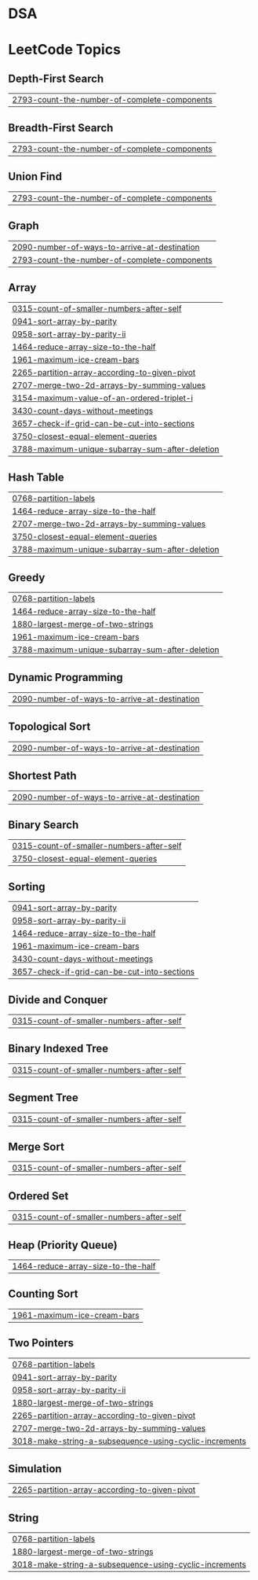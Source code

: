 # DSA
<!---LeetCode Topics Start-->
# LeetCode Topics
## Depth-First Search
|  |
| ------- |
| [2793-count-the-number-of-complete-components](https://github.com/Sumanth-Narasimhulu/DSA/tree/master/2793-count-the-number-of-complete-components) |
## Breadth-First Search
|  |
| ------- |
| [2793-count-the-number-of-complete-components](https://github.com/Sumanth-Narasimhulu/DSA/tree/master/2793-count-the-number-of-complete-components) |
## Union Find
|  |
| ------- |
| [2793-count-the-number-of-complete-components](https://github.com/Sumanth-Narasimhulu/DSA/tree/master/2793-count-the-number-of-complete-components) |
## Graph
|  |
| ------- |
| [2090-number-of-ways-to-arrive-at-destination](https://github.com/Sumanth-Narasimhulu/DSA/tree/master/2090-number-of-ways-to-arrive-at-destination) |
| [2793-count-the-number-of-complete-components](https://github.com/Sumanth-Narasimhulu/DSA/tree/master/2793-count-the-number-of-complete-components) |
## Array
|  |
| ------- |
| [0315-count-of-smaller-numbers-after-self](https://github.com/Sumanth-Narasimhulu/DSA/tree/master/0315-count-of-smaller-numbers-after-self) |
| [0941-sort-array-by-parity](https://github.com/Sumanth-Narasimhulu/DSA/tree/master/0941-sort-array-by-parity) |
| [0958-sort-array-by-parity-ii](https://github.com/Sumanth-Narasimhulu/DSA/tree/master/0958-sort-array-by-parity-ii) |
| [1464-reduce-array-size-to-the-half](https://github.com/Sumanth-Narasimhulu/DSA/tree/master/1464-reduce-array-size-to-the-half) |
| [1961-maximum-ice-cream-bars](https://github.com/Sumanth-Narasimhulu/DSA/tree/master/1961-maximum-ice-cream-bars) |
| [2265-partition-array-according-to-given-pivot](https://github.com/Sumanth-Narasimhulu/DSA/tree/master/2265-partition-array-according-to-given-pivot) |
| [2707-merge-two-2d-arrays-by-summing-values](https://github.com/Sumanth-Narasimhulu/DSA/tree/master/2707-merge-two-2d-arrays-by-summing-values) |
| [3154-maximum-value-of-an-ordered-triplet-i](https://github.com/Sumanth-Narasimhulu/DSA/tree/master/3154-maximum-value-of-an-ordered-triplet-i) |
| [3430-count-days-without-meetings](https://github.com/Sumanth-Narasimhulu/DSA/tree/master/3430-count-days-without-meetings) |
| [3657-check-if-grid-can-be-cut-into-sections](https://github.com/Sumanth-Narasimhulu/DSA/tree/master/3657-check-if-grid-can-be-cut-into-sections) |
| [3750-closest-equal-element-queries](https://github.com/Sumanth-Narasimhulu/DSA/tree/master/3750-closest-equal-element-queries) |
| [3788-maximum-unique-subarray-sum-after-deletion](https://github.com/Sumanth-Narasimhulu/DSA/tree/master/3788-maximum-unique-subarray-sum-after-deletion) |
## Hash Table
|  |
| ------- |
| [0768-partition-labels](https://github.com/Sumanth-Narasimhulu/DSA/tree/master/0768-partition-labels) |
| [1464-reduce-array-size-to-the-half](https://github.com/Sumanth-Narasimhulu/DSA/tree/master/1464-reduce-array-size-to-the-half) |
| [2707-merge-two-2d-arrays-by-summing-values](https://github.com/Sumanth-Narasimhulu/DSA/tree/master/2707-merge-two-2d-arrays-by-summing-values) |
| [3750-closest-equal-element-queries](https://github.com/Sumanth-Narasimhulu/DSA/tree/master/3750-closest-equal-element-queries) |
| [3788-maximum-unique-subarray-sum-after-deletion](https://github.com/Sumanth-Narasimhulu/DSA/tree/master/3788-maximum-unique-subarray-sum-after-deletion) |
## Greedy
|  |
| ------- |
| [0768-partition-labels](https://github.com/Sumanth-Narasimhulu/DSA/tree/master/0768-partition-labels) |
| [1464-reduce-array-size-to-the-half](https://github.com/Sumanth-Narasimhulu/DSA/tree/master/1464-reduce-array-size-to-the-half) |
| [1880-largest-merge-of-two-strings](https://github.com/Sumanth-Narasimhulu/DSA/tree/master/1880-largest-merge-of-two-strings) |
| [1961-maximum-ice-cream-bars](https://github.com/Sumanth-Narasimhulu/DSA/tree/master/1961-maximum-ice-cream-bars) |
| [3788-maximum-unique-subarray-sum-after-deletion](https://github.com/Sumanth-Narasimhulu/DSA/tree/master/3788-maximum-unique-subarray-sum-after-deletion) |
## Dynamic Programming
|  |
| ------- |
| [2090-number-of-ways-to-arrive-at-destination](https://github.com/Sumanth-Narasimhulu/DSA/tree/master/2090-number-of-ways-to-arrive-at-destination) |
## Topological Sort
|  |
| ------- |
| [2090-number-of-ways-to-arrive-at-destination](https://github.com/Sumanth-Narasimhulu/DSA/tree/master/2090-number-of-ways-to-arrive-at-destination) |
## Shortest Path
|  |
| ------- |
| [2090-number-of-ways-to-arrive-at-destination](https://github.com/Sumanth-Narasimhulu/DSA/tree/master/2090-number-of-ways-to-arrive-at-destination) |
## Binary Search
|  |
| ------- |
| [0315-count-of-smaller-numbers-after-self](https://github.com/Sumanth-Narasimhulu/DSA/tree/master/0315-count-of-smaller-numbers-after-self) |
| [3750-closest-equal-element-queries](https://github.com/Sumanth-Narasimhulu/DSA/tree/master/3750-closest-equal-element-queries) |
## Sorting
|  |
| ------- |
| [0941-sort-array-by-parity](https://github.com/Sumanth-Narasimhulu/DSA/tree/master/0941-sort-array-by-parity) |
| [0958-sort-array-by-parity-ii](https://github.com/Sumanth-Narasimhulu/DSA/tree/master/0958-sort-array-by-parity-ii) |
| [1464-reduce-array-size-to-the-half](https://github.com/Sumanth-Narasimhulu/DSA/tree/master/1464-reduce-array-size-to-the-half) |
| [1961-maximum-ice-cream-bars](https://github.com/Sumanth-Narasimhulu/DSA/tree/master/1961-maximum-ice-cream-bars) |
| [3430-count-days-without-meetings](https://github.com/Sumanth-Narasimhulu/DSA/tree/master/3430-count-days-without-meetings) |
| [3657-check-if-grid-can-be-cut-into-sections](https://github.com/Sumanth-Narasimhulu/DSA/tree/master/3657-check-if-grid-can-be-cut-into-sections) |
## Divide and Conquer
|  |
| ------- |
| [0315-count-of-smaller-numbers-after-self](https://github.com/Sumanth-Narasimhulu/DSA/tree/master/0315-count-of-smaller-numbers-after-self) |
## Binary Indexed Tree
|  |
| ------- |
| [0315-count-of-smaller-numbers-after-self](https://github.com/Sumanth-Narasimhulu/DSA/tree/master/0315-count-of-smaller-numbers-after-self) |
## Segment Tree
|  |
| ------- |
| [0315-count-of-smaller-numbers-after-self](https://github.com/Sumanth-Narasimhulu/DSA/tree/master/0315-count-of-smaller-numbers-after-self) |
## Merge Sort
|  |
| ------- |
| [0315-count-of-smaller-numbers-after-self](https://github.com/Sumanth-Narasimhulu/DSA/tree/master/0315-count-of-smaller-numbers-after-self) |
## Ordered Set
|  |
| ------- |
| [0315-count-of-smaller-numbers-after-self](https://github.com/Sumanth-Narasimhulu/DSA/tree/master/0315-count-of-smaller-numbers-after-self) |
## Heap (Priority Queue)
|  |
| ------- |
| [1464-reduce-array-size-to-the-half](https://github.com/Sumanth-Narasimhulu/DSA/tree/master/1464-reduce-array-size-to-the-half) |
## Counting Sort
|  |
| ------- |
| [1961-maximum-ice-cream-bars](https://github.com/Sumanth-Narasimhulu/DSA/tree/master/1961-maximum-ice-cream-bars) |
## Two Pointers
|  |
| ------- |
| [0768-partition-labels](https://github.com/Sumanth-Narasimhulu/DSA/tree/master/0768-partition-labels) |
| [0941-sort-array-by-parity](https://github.com/Sumanth-Narasimhulu/DSA/tree/master/0941-sort-array-by-parity) |
| [0958-sort-array-by-parity-ii](https://github.com/Sumanth-Narasimhulu/DSA/tree/master/0958-sort-array-by-parity-ii) |
| [1880-largest-merge-of-two-strings](https://github.com/Sumanth-Narasimhulu/DSA/tree/master/1880-largest-merge-of-two-strings) |
| [2265-partition-array-according-to-given-pivot](https://github.com/Sumanth-Narasimhulu/DSA/tree/master/2265-partition-array-according-to-given-pivot) |
| [2707-merge-two-2d-arrays-by-summing-values](https://github.com/Sumanth-Narasimhulu/DSA/tree/master/2707-merge-two-2d-arrays-by-summing-values) |
| [3018-make-string-a-subsequence-using-cyclic-increments](https://github.com/Sumanth-Narasimhulu/DSA/tree/master/3018-make-string-a-subsequence-using-cyclic-increments) |
## Simulation
|  |
| ------- |
| [2265-partition-array-according-to-given-pivot](https://github.com/Sumanth-Narasimhulu/DSA/tree/master/2265-partition-array-according-to-given-pivot) |
## String
|  |
| ------- |
| [0768-partition-labels](https://github.com/Sumanth-Narasimhulu/DSA/tree/master/0768-partition-labels) |
| [1880-largest-merge-of-two-strings](https://github.com/Sumanth-Narasimhulu/DSA/tree/master/1880-largest-merge-of-two-strings) |
| [3018-make-string-a-subsequence-using-cyclic-increments](https://github.com/Sumanth-Narasimhulu/DSA/tree/master/3018-make-string-a-subsequence-using-cyclic-increments) |
<!---LeetCode Topics End-->